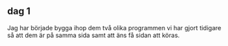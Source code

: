 ## dag 1 

Jag har började bygga ihop dem två olika programmen vi har gjort tidigare så att dem är på samma sida samt att äns få sidan att köras.